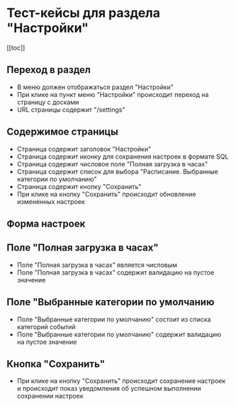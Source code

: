 # Тест-кейсы для раздела "Настройки"

[[toc]]

## Переход в раздел

- В меню должен отображаться раздел "Настройки"
- При клике на пункт меню "Настройки" происходит переход на страницу с досками
- URL страницы содержит "/settings"

## Содержимое страницы

- Страница содержит заголовок "Настройки"
- Страница содержит иконку для сохранения настроек в формате SQL
- Страница содержит числовое поле "Полная загрузка в часах"
- Страница содержит список для выбора "Расписание. Выбранные категории по умолчанию"
- Страница содержит кнопку "Сохранить"
- При клике на кнопку "Сохранить" происходит обновление измененных настроек

## Форма настроек

## Поле "Полная загрузка в часах" 

- Поле "Полная загрузка в часах" является числовым
- Поле "Полная загрузка в часах" содержит валидацию на пустое значение

## Поле "Выбранные категории по умолчанию

- Поле "Выбранные категории по умолчанию" состоит из списка категорий событий
- Поле "Выбранные категории по умолчанию" содержит валидацию на пустое значение

## Кнопка "Сохранить"

- При клике на кнопку "Сохранить" происходит сохранение настроек и происходит показ уведомления об успешном выполнении сохранении настроек